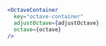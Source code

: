 ```jsx static
<OctaveContainer
  key="octave-container"
  adjustOctave={adjustOctave}
  octave={octave}
/>
```
